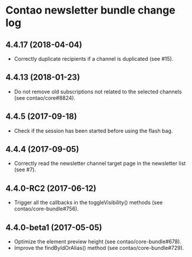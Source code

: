# Contao newsletter bundle change log

## 4.4.17 (2018-04-04)

 * Correctly duplicate recipients if a channel is duplicated (see #15).

## 4.4.13 (2018-01-23)

 * Do not remove old subscriptions not related to the selected channels (see contao/core#8824).

## 4.4.5 (2017-09-18)

 * Check if the session has been started before using the flash bag.

## 4.4.4 (2017-09-05)

 * Correctly read the newsletter channel target page in the newsletter list (see #7).

## 4.4.0-RC2 (2017-06-12)

 * Trigger all the callbacks in the toggleVisibility() methods (see contao/core-bundle#756).

## 4.4.0-beta1 (2017-05-05)

 * Optimize the element preview height (see contao/core-bundle#678).
 * Improve the findByIdOrAlias() method (see contao/core-bundle#729).
